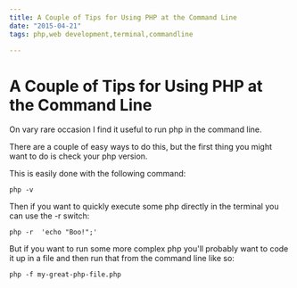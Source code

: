 ```yaml
---
title: A Couple of Tips for Using PHP at the Command Line
date: "2015-04-21"
tags: php,web development,terminal,commandline

---
```

# A Couple of Tips for Using PHP at the Command Line

On vary rare occasion I find it useful to run php in the command line.

There are a couple of easy ways to do this, but the first thing you might want to do is check your php version.

This is easily done with the following command:

`
php -v
`

Then if you want to quickly execute some php directly in the terminal you can use the -r switch:

`
php -r  'echo "Boo!";'
`


But if you want to run some more complex php you'll probably want to code it up in a file and then run that from the command line like so:

`
php -f my-great-php-file.php
`


